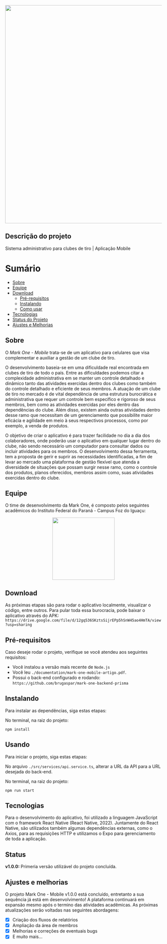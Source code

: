 <!-- # MARK ONE - Mobile -->
<div align="center">
  <img src="https://user-images.githubusercontent.com/53586550/158857723-acd102b8-abb7-4a01-a7de-59ce4d7a044e.png" width="700px" />
</div>

## Descrição do projeto

  <p>Sistema administrativo para clubes de tiro | Aplicação Mobile</p>

# Sumário

- [Sobre](#Sobre)
- [Equipe](#Equipe)
- [Download](#Download)
  - [Pré-requisitos](#Pré-requisitos)
  - [Instalando](#Instalando)
  - [Como usar](#Usando)
- [Tecnologias](#Tecnologias)
- [Status do Projeto](#Status)
- [Ajustes e Melhorias](#Ajustes-e-Melhorias)

## Sobre

<p>
  O <em>Mark One - Mobile</em> trata-se de um aplicativo para celulares que visa complementar e auxiliar a gestão de um clube de tiro.
</p>

<p>
  O desenvolvimento baseia-se em uma dificuldade real encontrada em clubes de tiro de todo o país. Entre as dificuldades podemos citar a complexidade administrativa em se manter um  controle detalhado e dinâmico tanto das atividades exercidas dentro dos clubes como também do controle detalhado e eficiente de seus membros.
  A atuação de um clube de tiro no mercado é de vital dependência de uma estrutura burocrática e administrativa que requer um controle bem específico e rigoroso de
  seus membros, bem como as atividades exercidas por eles dentro das dependências do clube.
  Além disso, existem ainda outras atividades dentro desse ramo que
  necessitam de um gerenciamento que possibilite maior eficácia e agilidade em meio à seus respectivos processos, como por exemplo, a venda de produtos.
</p>

<p>
  O objetivo de criar o aplicativo é para trazer facilidade no dia a dia dos colaboradores, onde poderão usar o aplicativo em qualquer lugar dentro do clube, não sendo necessário um computador para consultar dados ou incluir atividades para os membros. O desenvolvimento dessa ferramenta,  tem a proposta de gerir e suprir as necessidades identificadas, a fim de levar ao mercado uma plataforma de gestão flexível que atenda a diversidade de situações que possam surgir nesse ramo, como o controle dos produtos, planos oferecidos, membros assim como, suas atividades exercidas dentro do clube.
</p>

## Equipe

O time de desenvolvimento da Mark One, é composto pelos seguintes acadêmicos do Instituto Federal do Paraná - Campus Foz do Iguaçu:

<div align="center">
	<img src="https://user-images.githubusercontent.com/53586550/158857889-08294966-5a49-403d-a4b7-6c9716f65ca6.png" height="200px" padding="50px">
</div>

## Download

As próximas etapas são para rodar o aplicativo localmente, visualizar o código, entre outros. Para pular toda essa burocracia, pode baixar o aplicativo através do APK:
`https://drive.google.com/file/d/12gq536SKztsSijrEPp5hSnW45ao4HmTA/view?usp=sharing`

## Pré-requisitos

Caso deseje rodar o projeto, verifique se você atendeu aos seguintes requisitos:

- Você instalou a versão mais recente de `Node.js`
- Você leu `./documentation/mark-one-mobile-artigo.pdf`.
- Possui o back-end configurado e rodando:
  `https://github.com/brugaspar/mark-one-backend-prisma`

## Instalando

Para instalar as dependências, siga estas etapas:

No terminal, na raiz do projeto:

```
npm install
```

## Usando

Para iniciar o projeto, siga estas etapas:

No arquivo `./src/services/api.service.ts`, alterar a URL da API para a URL desejada do back-end.

No terminal, na raiz do projeto:

```
npm run start
```

## Tecnologias

<p>Para o desenvolvimento do aplicativo, foi utilizado a linguagem JavaScript com o framework React Native (React Native, 2022). Juntamente do React Native, são
  utilizados também algumas dependências externas, como o Axios, para as requisições HTTP e utilizamos o Expo para gerenciamento de toda a aplicação. </p>

## Status

<strong>v1.0.0:</strong> Primeria versão utilizável do projeto concluída.

## Ajustes e melhorias

O projeto Mark One - Mobile v1.0.0 está concluído, entretanto a sua sequência já está em desenvolvimento! A plataforma continuará em expansão mesmo após o termino das atividades acadêmicas. As próximas atualizações serão voltadas nas seguintes abordagens:

- [x] Criação dos fluxos de relatórios
- [x] Ampliação da área de membros
- [x] Melhorias e correções de eventuais bugs
- [x] E muito mais...

